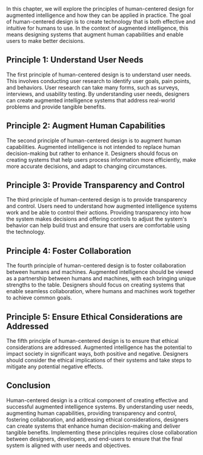 

In this chapter, we will explore the principles of human-centered design for augmented intelligence and how they can be applied in practice. The goal of human-centered design is to create technology that is both effective and intuitive for humans to use. In the context of augmented intelligence, this means designing systems that augment human capabilities and enable users to make better decisions.

Principle 1: Understand User Needs
----------------------------------

The first principle of human-centered design is to understand user needs. This involves conducting user research to identify user goals, pain points, and behaviors. User research can take many forms, such as surveys, interviews, and usability testing. By understanding user needs, designers can create augmented intelligence systems that address real-world problems and provide tangible benefits.

Principle 2: Augment Human Capabilities
---------------------------------------

The second principle of human-centered design is to augment human capabilities. Augmented intelligence is not intended to replace human decision-making but rather to enhance it. Designers should focus on creating systems that help users process information more efficiently, make more accurate decisions, and adapt to changing circumstances.

Principle 3: Provide Transparency and Control
---------------------------------------------

The third principle of human-centered design is to provide transparency and control. Users need to understand how augmented intelligence systems work and be able to control their actions. Providing transparency into how the system makes decisions and offering controls to adjust the system's behavior can help build trust and ensure that users are comfortable using the technology.

Principle 4: Foster Collaboration
---------------------------------

The fourth principle of human-centered design is to foster collaboration between humans and machines. Augmented intelligence should be viewed as a partnership between humans and machines, with each bringing unique strengths to the table. Designers should focus on creating systems that enable seamless collaboration, where humans and machines work together to achieve common goals.

Principle 5: Ensure Ethical Considerations are Addressed
--------------------------------------------------------

The fifth principle of human-centered design is to ensure that ethical considerations are addressed. Augmented intelligence has the potential to impact society in significant ways, both positive and negative. Designers should consider the ethical implications of their systems and take steps to mitigate any potential negative effects.

Conclusion
----------

Human-centered design is a critical component of creating effective and successful augmented intelligence systems. By understanding user needs, augmenting human capabilities, providing transparency and control, fostering collaboration, and addressing ethical considerations, designers can create systems that enhance human decision-making and deliver tangible benefits. Implementing these principles requires close collaboration between designers, developers, and end-users to ensure that the final system is aligned with user needs and objectives.
